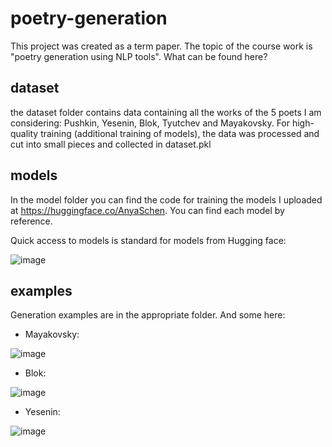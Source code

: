 # poetry-generation

This project was created as a term paper. The topic of the course work is "poetry generation using NLP tools". What can be found here?

## dataset

the dataset folder contains data containing all the works of the 5 poets I am considering: Pushkin, Yesenin, Blok, Tyutchev and Mayakovsky. For high-quality training (additional training of models), the data was processed and cut into small pieces and collected in dataset.pkl

## models

In the model folder you can find the code for training the models I uploaded at https://huggingface.co/AnyaSchen. You can find each model by reference.

Quick access to models is standard for models from Hugging face:

![image](https://user-images.githubusercontent.com/58432297/174232488-b64ebc5d-6073-4e81-960b-49272a975270.png)

## examples

Generation examples are in the appropriate folder. And some here:

*   Mayakovsky:

![image](https://user-images.githubusercontent.com/58432297/174232535-785c1439-12da-4905-bb54-3133cb0b7c59.png)

*   Blok: 

![image](https://user-images.githubusercontent.com/58432297/174232771-0018b232-a29e-47eb-b6ef-b3356e674592.png)

*   Yesenin: 

![image](https://user-images.githubusercontent.com/58432297/174232845-c2959145-0e2e-4e39-8a58-3ca80ab6e404.png)


